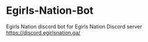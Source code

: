 # Egirls-Nation-Bot
 Egirls Nation discord bot for Egirls Nation Discord server
 https://discord.egirlsnation.ga/

